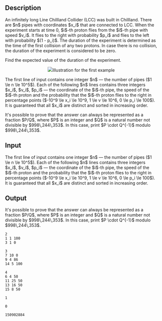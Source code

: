 ## Description

<div><p>An infinitely long Line Chillland Collider (LCC) was built in Chillland. There are $n$ pipes with coordinates $x_i$ that are connected to LCC. When the experiment starts at time 0, $i$-th proton flies from the $i$-th pipe with speed $v_i$. It flies to the right with probability $p_i$ and flies to the left with probability $(1 - p_i)$. The <span class="tex-font-style-it">duration of the experiment</span> is determined as the time of the first collision of any two protons. In case there is no collision, the duration of the experiment is considered to be zero.</p><p>Find the expected value of the duration of the experiment.</p><center><img class="tex-graphics" src="file://qcgPA25e.png" style="max-width: 100.0%;max-height: 100.0%;">Illustration for the first example</center></div><div class="input-specification"><p>The first line of input contains one integer $n$&nbsp;— the number of pipes ($1 \le n \le 10^5$). Each of the following $n$ lines contains three integers $x_i$, $v_i$, $p_i$&nbsp;— the coordinate of the $i$-th pipe, the speed of the $i$-th proton and the probability that the $i$-th proton flies to the right in percentage points ($-10^9 \le x_i \le 10^9, 1 \le v \le 10^6, 0 \le p_i \le 100$). It is guaranteed that all $x_i$ are distinct and sorted in increasing order.</p></div><div class="output-specification"><p>It's possible to prove that the answer can always be represented as a fraction $P/Q$, where $P$ is an integer and $Q$ is a natural number not divisible by $998\,244\,353$. In this case, print $P \cdot Q^{-1}$ modulo $998\,244\,353$.</p></div>

## Input

<p>The first line of input contains one integer $n$&nbsp;— the number of pipes ($1 \le n \le 10^5$). Each of the following $n$ lines contains three integers $x_i$, $v_i$, $p_i$&nbsp;— the coordinate of the $i$-th pipe, the speed of the $i$-th proton and the probability that the $i$-th proton flies to the right in percentage points ($-10^9 \le x_i \le 10^9, 1 \le v \le 10^6, 0 \le p_i \le 100$). It is guaranteed that all $x_i$ are distinct and sorted in increasing order.</p>

## Output

<p>It's possible to prove that the answer can always be represented as a fraction $P/Q$, where $P$ is an integer and $Q$ is a natural number not divisible by $998\,244\,353$. In this case, print $P \cdot Q^{-1}$ modulo $998\,244\,353$.</p>





```input1
2
1 1 100
3 1 0
```




```input2
3
7 10 0
9 4 86
14 5 100
```




```input3
4
6 4 50
11 25 50
13 16 50
15 8 50
```




```output1
1
```




```output2
0
```




```output3
150902884
```


